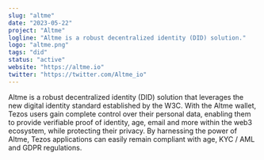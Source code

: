 ```yaml
---
slug: "altme"
date: "2023-05-22"
project: "Altme"
logline: "Altme is a robust decentralized identity (DID) solution."
logo: "altme.png"
tags: "did"
status: "active"
website: "https://altme.io"
twitter: "https://twitter.com/Altme_io"
---
```


Altme is a robust decentralized identity (DID) solution that leverages the new digital identity standard established by the W3C. With the Altme wallet, Tezos users gain complete control over their personal data, enabling them to provide verifiable proof of identity, age, email and more within the web3 ecosystem, while protecting their privacy. By harnessing the power of Altme, Tezos applications can easily remain compliant with age, KYC / AML and GDPR regulations.